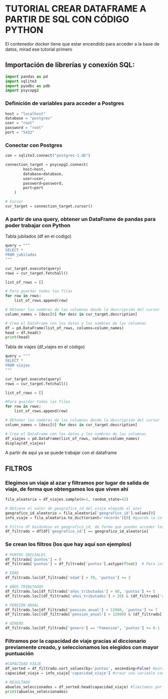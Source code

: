 # TUTORIAL CREAR DATAFRAME A PARTIR DE SQL CON CÓDIGO PYTHON
El contenedor docker tiene que estar encendido para acceder a la base de datos, mirad ese tutorial primero
## Importación de librerías y conexión SQL:

```python
import pandas as pd
import sqlite3
import pyodbc as pdb
import psycopg2 
```
### Definición de variables para acceder a Postgres
```python
host = "localhost"
database = "postgres"
user = "root"
password = "root"
port = "5432"
```

### Conectar con Postgres
```python
con = sqlite3.connect("postgres-1.db")

connection_target = psycopg2.connect(
        host=host,
        database=database,
        user=user,
        password=password,
        port=port
    )

# Cursor
cur_target = connection_target.cursor()
```

### A partir de una query, obtener un DataFrame de pandas para poder trabajar con Python
Tabla jubilados (df en el codigo)
```python
query = """
SELECT *
FROM jubilados
"""

cur_target.execute(query)
rows = cur_target.fetchall()

list_of_rows = []

# Para guardar todas las filas
for row in rows:
    list_of_rows.append(row)

# Obtener los nombres de las columnas desde la descripción del cursor
column_names = [desc[0] for desc in cur_target.description]

# Crea el DataFrame con los datos y los nombres de las columnas
df = pd.DataFrame(list_of_rows, columns=column_names)
head = df.head()
print(head)
```
Tabla de viajes (df_viajes en el código)
```python
query = """
SELECT *
FROM viajes
"""

cur_target.execute(query)
rows = cur_target.fetchall()

list_of_rows = []

#Para guardar todas las filas
for row in rows:
    list_of_rows.append(row)

# Obtener los nombres de las columnas desde la descripción del cursor
column_names = [desc[0] for desc in cur_target.description]

# Crea el DataFrame con los datos y los nombres de las columnas
df_viajes = pd.DataFrame(list_of_rows, columns=column_names)
display(df_viajes)
```

A partir de aqui ya se puede trabajar con el dataframe

## FILTROS

### Elegimos un viaje al azar y filtramos por lugar de salida de viaje, de forma que obtengamos los que viven ahí
```python
fila_aleatoria = df_viajes.sample(n=1, random_state=42)

# Obtiene el valor de geografico_id del viaje elegido al azar
geografico_id_aleatorio = fila_aleatoria['geografico_id'].values[0]
info_viaje = fila_aleatoria.to_dict(orient='records')[0] #guarda la info del viaje en un diccionario

# Filtra df basándose en geografico_id, de forma que puedan acceder los que viven ahí
df_filtrado = df[df['geografico_id'] == geografico_id_aleatorio]
```
### Se crean los filtros (los que hay aquí son ejemplos)
```python
# PUNTOS INICIALES
df_filtrado['puntos'] = 0
df_filtrado['puntos'] = df_filtrado['puntos'].astype(float)  # Para insertar decimales

# EDAD
df_filtrado.loc[df_filtrado['edad'] > 70, 'puntos'] += 2

# AÑOS TRIBUTADOS
df_filtrado.loc[df_filtrado['años_tributados'] > 40, 'puntos'] += 5
df_filtrado.loc[(df_filtrado['años_tributados'] > 20) & (df_filtrado['años_tributados'] < 40), 'puntos'] += 3

# PENSIÓN ANUAL
df_filtrado.loc[df_filtrado['pension_anual'] < 12000, 'puntos'] += 7
df_filtrado.loc[(df_filtrado['pension_anual'] > 12000) & (df_filtrado['pension_anual'] < 18000), 'puntos'] += 5

# GÉNERO
df_filtrado.loc[df_filtrado['genero'] == "Femenino", 'puntos'] += 0.1
```
### Filtramos por la capacidad de viaje gracias al diccionario previamente creado, y seleccionamos los elegidos con mayor puntuación
```python
#CAPACIDAD VIAJE
df_sorted = df_filtrado.sort_values(by='puntos', ascending=False) #para ordenar de más puntos a menos
capacidad_viaje = info_viaje['capacidad_viaje'] #crear una variable con la capacidad del viaje a partir del diccionario anterior

# RESULTADO
abuelos_seleccionados = df_sorted.head(capacidad_viaje) #limitamos por capacidad y mostramos
print(abuelos_seleccionados)
```